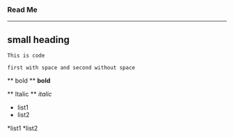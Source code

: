 ﻿### Read Me

---
## small heading


```
This is code

first with space and second without space
```

** bold **
**bold**

** Italic **
*italic*


* list1
* list2


*list1
*list2

